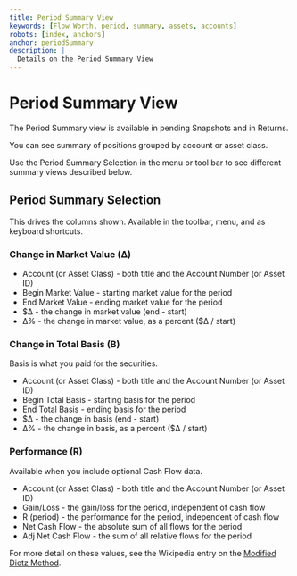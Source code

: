 ```yaml
---
title: Period Summary View
keywords: [Flow Worth, period, summary, assets, accounts]
robots: [index, anchors]
anchor: periodSummary
description: |
  Details on the Period Summary View
---
```


# Period Summary View

The Period Summary view is available in pending Snapshots and in Returns.

You can see summary of positions grouped by account or asset class.

Use the Period Summary Selection in the menu or tool bar to see different summary views described below.

## Period Summary Selection

This drives the columns shown. Available in the toolbar, menu, and as keyboard shortcuts.

### Change in Market Value (Δ)

* Account (or Asset Class) - both title and the Account Number (or Asset ID)
* Begin Market Value - starting market value for the period
* End Market Value - ending market value for the period
* $Δ - the change in market value (end - start)
* Δ% - the change in market value, as a percent ($Δ / start)

### Change in Total Basis (B)

Basis is what you paid for the securities.

* Account (or Asset Class) - both title and the Account Number (or Asset ID)
* Begin Total Basis - starting basis for the period
* End Total Basis - ending basis for the period
* $Δ - the change in basis (end - start)
* Δ% - the change in basis, as a percent ($Δ / start)

### Performance (R)

Available when you include optional Cash Flow data.

* Account (or Asset Class) - both title and the Account Number (or Asset ID)
* Gain/Loss - the gain/loss for the period, independent of cash flow
* R (period) - the performance for the period, independent of cash flow
* Net Cash Flow - the absolute sum of all flows for the period
* Adj Net Cash Flow - the sum of all relative flows for the period

For more detail on these values, see the Wikipedia entry on the [Modified Dietz Method](https://en.wikipedia.org/wiki/Modified_Dietz_method).

